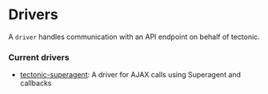# Drivers

A `driver` handles communication with an API endpoint on behalf of tectonic.

### Current drivers

- [tectonic-superagent](https://github.com/tonyhb/tectonic-superagent): A driver
  for AJAX calls using Superagent and callbacks
